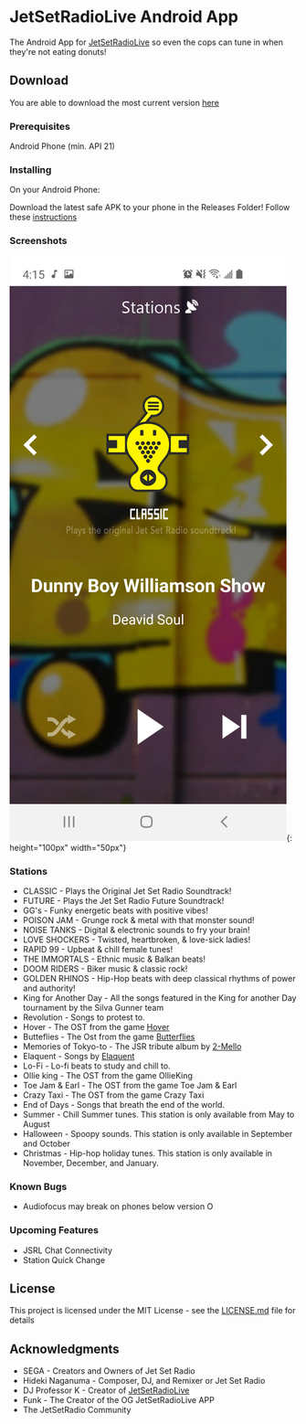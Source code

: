 # JetSetRadioLive Android App
The Android App for [JetSetRadioLive](https://jetsetradio.live/) so even the cops can tune in when they're not eating donuts!


## Download
You are able to download the most current version [here](https://github.com/Mcdonoughd/JetSetRadioLive/raw/master/Release/JSR-debug.apk)


### Prerequisites

Android Phone (min. API 21)


### Installing

On your Android Phone:

Download the latest safe APK to your phone in the Releases Folder!
Follow these [instructions](https://www.wikihow.tech/Install-APK-Files-on-Android)


### Screenshots

![screenshot](/screenshot.jpg){: height="100px" width="50px"}


### Stations
  * CLASSIC - Plays the Original Jet Set Radio Soundtrack!
  * FUTURE - Plays the Jet Set Radio Future Soundtrack!
  * GG's - Funky energetic beats with positive vibes!
  * POISON JAM - Grunge rock & metal with that monster sound!
  * NOISE TANKS - Digital & electronic sounds to fry your brain!
  * LOVE SHOCKERS - Twisted, heartbroken, & love-sick ladies!
  * RAPID 99 - Upbeat & chill female tunes!
  * THE IMMORTALS - Ethnic music & Balkan beats!
  * DOOM RIDERS - Biker music & classic rock!
  * GOLDEN RHINOS - Hip-Hop beats with deep classical rhythms of power and authority!
  * King for Another Day - All the songs featured in the King for another Day tournament by the Silva Gunner team 
  * Revolution - Songs to protest to.
  * Hover - The OST from the game [Hover](https://store.steampowered.com/app/280180/Hover/)
  * Butteflies - The Ost from the game [Butterflies](https://le-capitaine.itch.io/butterflies-episode-1)
  * Memories of Tokyo-to - The JSR tribute album by [2-Mello](https://2mellomakes.bandcamp.com/album/memories-of-tokyo-to-an-ode-to-jet-set-radio)
  * Elaquent - Songs by [Elaquent](https://soundcloud.com/Elaquent) 
  * Lo-Fi - Lo-fi beats to study and chill to.
  * Ollie king - The OST from the game OllieKing
  * Toe Jam & Earl - The OST from the game Toe Jam & Earl
  * Crazy Taxi - The OST from the game Crazy Taxi
  * End of Days - Songs that breath the end of the world.
  * Summer - Chill Summer tunes. This station is only available from May to August
  * Halloween - Spoopy sounds. This station is only available in September and October
  * Christmas - Hip-hop holiday tunes. This station is only available in November, December, and January.


### Known Bugs
  * Audiofocus may break on phones below version O


### Upcoming Features
  * JSRL Chat Connectivity
  * Station Quick Change


## License

This project is licensed under the MIT License - see the [LICENSE.md](LICENSE.md) file for details


## Acknowledgments

* SEGA - Creators and Owners of Jet Set Radio
* Hideki Naganuma - Composer, DJ, and Remixer or Jet Set Radio
* DJ Professor K - Creator of [JetSetRadioLive](https://jetsetradio.live)
* Funk - The Creator of the OG JetSetRadioLive APP
* The JetSetRadio Community
